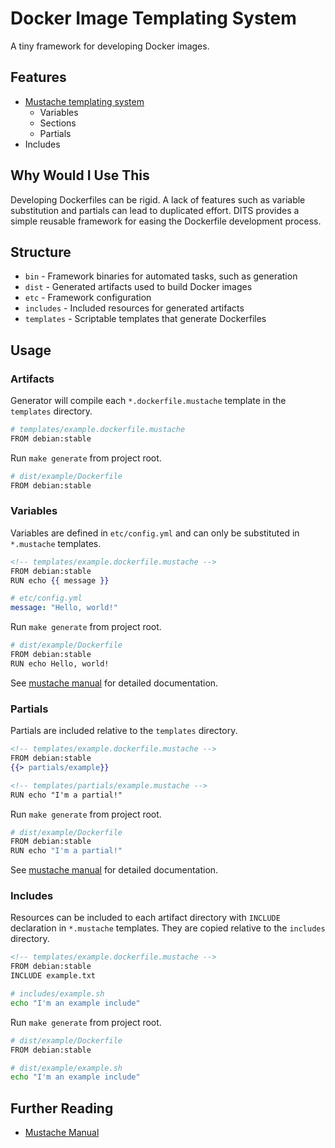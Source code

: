 # Docker Image Templating System

A tiny framework for developing Docker images.

## Features

- [Mustache templating system](https://mustache.github.io)
	 - Variables
	 - Sections
	 - Partials
- Includes

## Why Would I Use This

Developing Dockerfiles can be rigid. A lack of features such as variable
substitution and partials can lead to duplicated effort. DITS provides a simple
reusable framework for easing the Dockerfile development process.

## Structure

* `bin` - Framework binaries for automated tasks, such as generation
* `dist` - Generated artifacts used to build Docker images
* `etc` - Framework configuration
* `includes` - Included resources for generated artifacts
* `templates` - Scriptable templates that generate Dockerfiles


## Usage

### Artifacts

Generator will compile each `*.dockerfile.mustache` template in the `templates`
directory.

``` bash
# templates/example.dockerfile.mustache
FROM debian:stable
```

Run `make generate` from project root.

``` bash
# dist/example/Dockerfile
FROM debian:stable
```

### Variables

Variables are defined in `etc/config.yml` and can only be substituted in
`*.mustache` templates.

``` mustache
<!-- templates/example.dockerfile.mustache -->
FROM debian:stable
RUN echo {{ message }}
```

``` yml
# etc/config.yml
message: "Hello, world!"
```

Run `make generate` from project root.

``` bash
# dist/example/Dockerfile
FROM debian:stable
RUN echo Hello, world!
```

See [mustache manual](https://mustache.github.io/mustache.5.html) for detailed
documentation.

### Partials

Partials are included relative to the `templates` directory.

``` mustache
<!-- templates/example.dockerfile.mustache -->
FROM debian:stable
{{> partials/example}}
```

``` mustache
<!-- templates/partials/example.mustache -->
RUN echo "I'm a partial!"
```

Run `make generate` from project root.

``` bash
# dist/example/Dockerfile
FROM debian:stable
RUN echo "I'm a partial!"
```

See [mustache manual](https://mustache.github.io/mustache.5.html) for detailed
documentation.

### Includes

Resources can be included to each artifact directory with `INCLUDE` declaration
in `*.mustache` templates. They are copied relative to the `includes` directory.

``` mustache
<!-- templates/example.dockerfile.mustache -->
FROM debian:stable
INCLUDE example.txt
```

``` sh
# includes/example.sh
echo "I'm an example include"
```

Run `make generate` from project root.

``` bash
# dist/example/Dockerfile
FROM debian:stable
```

``` bash
# dist/example/example.sh
echo "I'm an example include"
```

## Further Reading

- [Mustache Manual](https://mustache.github.io/mustache.5.html)
